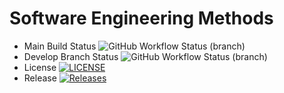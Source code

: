 # Software Engineering Methods
* Main Build Status ![GitHub Workflow Status (branch)](https://img.shields.io/github/actions/workflow/status/amymillar/sem/main.yml?branch=main)
* Develop Branch Status ![GitHub Workflow Status (branch)](https://img.shields.io/github/actions/workflow/status/amymillar/sem/main.yml?branch=develop)
* License [![LICENSE](https://img.shields.io/github/license/amymillar/sem.svg?style=flat-square)](https://github.com/amymillar/sem/blob/main/LICENSE)
* Release [![Releases](https://img.shields.io/github/release/amymillar/sem/all.svg?style=flat-square)](https://github.com/amymillar/sem/releases)
